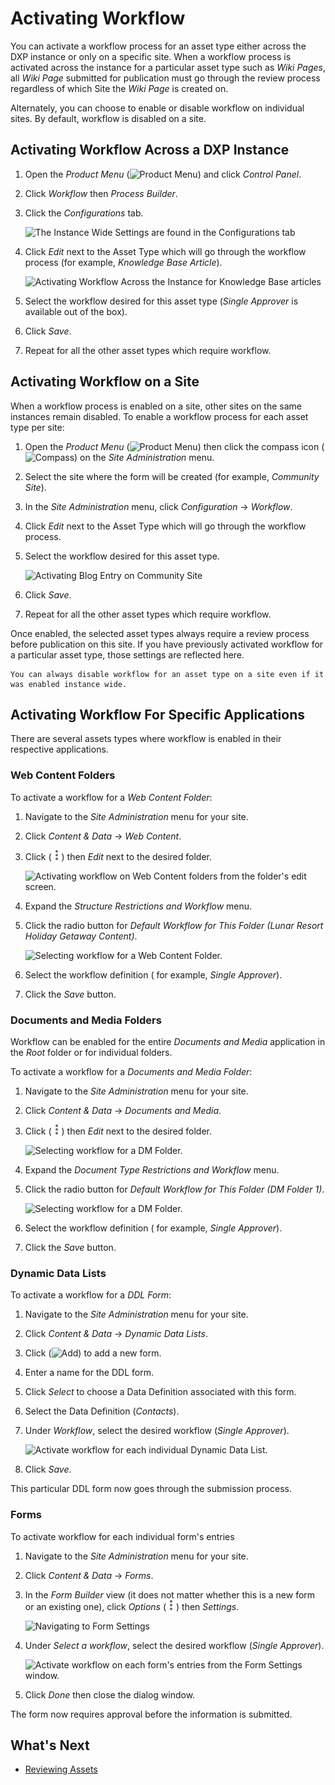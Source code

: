 # Activating Workflow

You can activate a workflow process for an asset type either across the DXP instance or only on a specific site. When a workflow process is activated across the instance for a particular asset type such as _Wiki Pages_, all _Wiki Page_ submitted for publication must go through the review process regardless of which Site the _Wiki Page_ is created on.

Alternately, you can choose to enable or disable workflow on individual sites. By default, workflow is disabled on a site.

## Activating Workflow Across a DXP Instance

1. Open the _Product Menu_ (![Product Menu](../../../images/icon-product-menu.png)) and click _Control Panel_.
1. Click _Workflow_ then _Process Builder_.
1. Click the _Configurations_ tab.

    ![The Instance Wide Settings are found in the Configurations tab](./activating-workflow/images/02.png)

1. Click _Edit_ next to the Asset Type which will go through the workflow process (for example, _Knowledge Base Article_).

    ![Activating Workflow Across the Instance for Knowledge Base articles](./activating-workflow/images/03.png)

1. Select the workflow desired for this asset type (_Single Approver_ is available out of the box).
1. Click _Save_.
1. Repeat for all the other asset types which require workflow.

## Activating Workflow on a Site

When a workflow process is enabled on a site, other sites on the same instances remain disabled. To enable a workflow process for each asset type per site:

1. Open the _Product Menu_ (![Product Menu](../../../images/icon-product-menu.png)) then click the compass icon (![Compass](../../../images/icon-compass.png)) on the _Site Administration_ menu.
1. Select the site where the form will be created (for example, _Community Site_).
1. In the _Site Administration_ menu, click _Configuration_ &rarr; _Workflow_.
1. Click _Edit_ next to the Asset Type which will go through the workflow process.
1. Select the workflow desired for this asset type.

    ![Activating Blog Entry on Community Site](./activating-workflow/images/01.png)

1. Click _Save_.
1. Repeat for all the other asset types which require workflow.

Once enabled, the selected asset types always require a review process before publication on this site. If you have previously activated workflow for a particular asset type, those settings are reflected here.

```{tip}
You can always disable workflow for an asset type on a site even if it was enabled instance wide.
```

## Activating Workflow For Specific Applications

There are several assets types where workflow is enabled in their respective applications.

### Web Content Folders

To activate a workflow for a _Web Content Folder_:

1. Navigate to the _Site Administration_ menu for your site.
1. Click _Content & Data_ &rarr; _Web Content_.
1. Click (![Actions](../../../images/icon-actions.png)) then _Edit_ next to the desired folder.

    ![Activating workflow on Web Content folders from the folder's edit screen.](./activating-workflow/images/04.png)

1. Expand the _Structure Restrictions and Workflow_ menu.
1. Click the radio button for _Default Workflow for This Folder (Lunar Resort Holiday Getaway Content)_.

    ![Selecting workflow for a Web Content Folder.](./activating-workflow/images/05.png)

1. Select the workflow definition ( for example, _Single Approver_).
1. Click the _Save_ button.

### Documents and Media Folders

Workflow can be enabled for the entire _Documents and Media_ application in the _Root_ folder or for individual folders.

To activate a workflow for a _Documents and Media Folder_:

1. Navigate to the _Site Administration_ menu for your site.
1. Click _Content & Data_ &rarr; _Documents and Media_.
1. Click (![Actions](../../../images/icon-actions.png)) then _Edit_ next to the desired folder.

    ![Selecting workflow for a DM Folder.](./activating-workflow/images/06.png)

1. Expand the _Document Type Restrictions and Workflow_ menu.
1. Click the radio button for _Default Workflow for This Folder (DM Folder 1)_.

    ![Selecting workflow for a DM Folder.](./activating-workflow/images/07.png)

1. Select the workflow definition ( for example, _Single Approver_).
1. Click the _Save_ button.

### Dynamic Data Lists

To activate a workflow for a _DDL Form_:

1. Navigate to the _Site Administration_ menu for your site.
1. Click _Content & Data_ &rarr; _Dynamic Data Lists_.
1. Click (![Add](../../../images/icon-add.png)) to add a new form.
1. Enter a name for the DDL form.
1. Click _Select_ to choose a Data Definition associated with this form.
1. Select the Data Definition (_Contacts_).
1. Under _Workflow_, select the desired workflow (_Single Approver_).

    ![Activate workflow for each individual Dynamic Data List.](./activating-workflow/images/08.png)

1. Click _Save_.

This particular DDL form now goes through the submission process.

### Forms

To activate workflow for each individual form's entries

1. Navigate to the _Site Administration_ menu for your site.
1. Click _Content & Data_ &rarr; _Forms_.
1. In the _Form Builder_ view (it does not matter whether this is a new form or an existing one), click _Options_ (![Options](../../../images/icon-actions.png)) then _Settings_.

    ![Navigating to Form Settings](./activating-workflow/images/09.png)

1. Under _Select a workflow_, select the desired workflow (_Single Approver_).

    ![Activate workflow on each form's entries from the Form Settings window.](./activating-workflow/images/10.png)

1. Click _Done_ then close the dialog window.

The form now requires approval before the information is submitted.

<!-- Leaving this commented out until Staging materials are pushed up.
## Page Variations

In a [staged environment](https://help.liferay.com/hc/en-us/articles/360029041851-Staging-Content), you can activate workflow for _Page Variations_.

As a prerequisite, [Staging](https://help.liferay.com/hc/articles/360029041811-Enabling-Staging) **and** [Page Versioning](https://help.liferay.com/hc/articles/360028721532-Enabling-Page-Versioning-and-Staged-Content) have been enabled.

When a Page Variation or Site Page Variation is created, its creator must click _Submit for Publication_ at the top of the page, and the variation must be approved in the workflow before it can be published to the live Site.

To enable a workflow for Page Variations:

1. Navigate to the _Site Administration_ menu for your site.
1. Verify that the Staging has been enabled for this site.

    ![Verify that the site is now staged.](./activating-workflow/images/11.png)

1. Click _Configuration_ &rarr; _Workflow_.
1. Select the workflow desired for _Page Revision_.

    ![Verify that the site is now staged.](./activating-workflow/images/12.png)

1. Click _Save_.

Page revisions now have to go through the workflow process.

![With workflow enabled on Page Revisions, the Site administrator must submit their page variation for publication before it can go live.](./activating-workflow/images/13.png)
-->

## What's Next

* [Reviewing Assets](./reviewing-assets.md)

